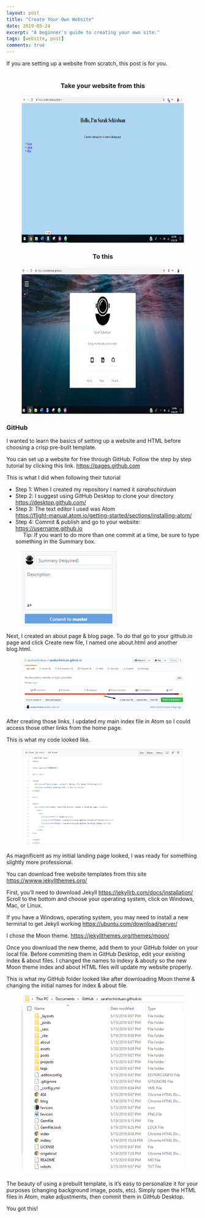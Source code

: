 ```yaml
---
layout: post
title: "Create Your Own Website"
date: 2019-05-24
excerpt: "A beginner's guide to creating your own site."
tags: [website, post]
comments: true
---
```


If you are setting up a website from scratch, this post is for you.<br><br>

### <center>Take your website from this<center/>

<figure>
  <a href="/assets/img/beforeweb2.png"><img src="/assets/img/beforeweb2.png" style="width:683px; height:384px"></a>
</figure>

### <center>To this<center/>
<figure>
  <a href="/assets/img/afterweb.png"><img src="/assets/img/afterweb.png" style="width:683px; height:384px"></a>
</figure>

### GitHub

I wanted to learn the basics of setting up a website and HTML before choosing a crisp pre-built template.

You can set up a website for free through GitHub. Follow the step by step tutorial by clicking this link. <a href="https://pages.github.com/"> https://pages.github.com </a>

This is what I did when following their tutorial
* Step 1: When I created my repository I named it <i>sarahschirduan</i>
* Step 2: I suggest using GitHub Desktop to clone your directory <a href="https://desktop.github.com/"> https://desktop.github.com/</a>
* Step 3: The text editor I used was Atom <br>
  <a href="https://flight-manual.atom.io/getting-started/sections/installing-atom/"> https://flight-manual.atom.io/getting-started/sections/installing-atom/</a>
* Step 4: Commit & publish and go to your website: <u>https://username.github.io</u><br>
&nbsp;&nbsp;&nbsp;&nbsp;&nbsp;Tip: If you want to do more than one commit at a time, be sure to type something in the Summary box.
<figure>
<a href="/assets/img/summary_box.png"><img src="/assets/img/summary_box.png"></a>
</figure>

Next, I created an about page & blog page. To do that go to your github.io page and click Create new file, I named one about.html and another blog.html.

<figure>
<a href="/assets/img/Create_file.png"><img src="/assets/img/Create_file.png"></a>
</figure>

After creating those links, I updated my main index file in Atom so I could access those other links from the home page.

This is what my code looked like.

<figure>
<a href="/assets/img/Main.png"><img src="/assets/img/Main.png"></a>
</figure>

As magnificent as my initial landing page looked, I was ready for something slightly more professional.

You can download free website templates from this site <a href="https://www.jekyllthemes.org/"> https://wwww.jekyllthemes.org/</a>

First, you’ll need to download Jekyll <a href="https://jekyllrb.com/docs/installation/"> https://jekyllrb.com/docs/installation/</a> Scroll to the bottom and choose your operating system, click on Windows, Mac, or Linux.

If you have a Windows, operating system, you may need to install a new terminal to get Jekyll working <a href="https://ubuntu.com/download/server/"> https://ubuntu.com/download/server/</a>

I chose the Moon theme. <a href="https://jekyllthemes.org/themes/moon/"> https://jekyllthemes.org/themes/moon/</a>

Once you download the new theme, add them to your GitHub folder on your local file. Before committing them in GitHub Desktop, edit your existing index & about files. I changed the names to indexy & abouty so the new Moon theme index and about HTML files will update my website properly.

This is what my GitHub folder looked like after downloading Moon theme & changing the initial names for index & about file.

<figure>
<a href="/assets/img/folders_img.png"><img src="/assets/img/folders_img.png"></a>
</figure>

The beauty of using a prebuilt template, is it’s easy to personalize it for your purposes (changing background image, posts, etc). Simply open the HTML files in Atom, make adjustments, then commit them in GitHub Desktop.

You got this!
